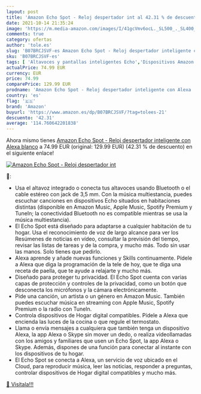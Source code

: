 ```yaml
---
layout: post
title: 'Amazon Echo Spot - Reloj despertador int al 42.31 % de descuento'
date: 2021-10-14 21:35:24
image: 'https://m.media-amazon.com/images/I/41gcVmv6ocL._SL500_._SL400_.jpg'
comments: true
category: ofertas
author: 'tole.es'
slug: 'B07BRCJSVF-es Amazon Echo Spot - Reloj despertador inteligente con Alexa...'
sku: 'B07BRCJSVF-es'
tags: [ 'Altavoces y pantallas inteligentes Echo','Dispositivos Amazon','Dispositivos Amazon y Accesorios','Pantallas inteligentes','alexa','amazon','echo', ]
actualPrice: 74.99 EUR
currency: EUR
price: 74.99
comparePrice: 129.99 EUR
prodname: 'Amazon Echo Spot - Reloj despertador inteligente con Alexa  blanco'
country: 'es'
flag: '🇪🇸'
brand: 'Amazon'
buyurl: 'https://www.amazon.es/dp/B07BRCJSVF/?tag=tolees-21'
descuento: '42.31'
average: '114.760642201838'
---
```


Ahora mismo tienes [Amazon Echo Spot - Reloj despertador inteligente con Alexa  blanco](https://www.amazon.es/dp/B07BRCJSVF/?tag=tolees-21) a 74.99 EUR (original: 129.99 EUR) (42.31 %  de descuento) en el siguiente enlace!

[![Amazon Echo Spot - Reloj despertador int](https://m.media-amazon.com/images/I/41gcVmv6ocL._SL500_._SL400_.jpg)](https://www.amazon.es/dp/B07BRCJSVF/?tag=tolees-21)

🔎:

- Usa el altavoz integrado o conecta tus altavoces usando Bluetooth o el cable estéreo con jack de 3,5 mm. Con la música multiestancia, puedes escuchar canciones en dispositivos Echo situados en habitaciones distintas (disponible en Amazon Music, Apple Music, Spotify Premium y TuneIn; la conectividad Bluetooth no es compatible mientras se usa la música multiestancia).
- El Echo Spot está diseñado para adaptarse a cualquier habitación de tu hogar. Usa el reconocimiento de voz de largo alcance para ver los Resúmenes de noticias en vídeo, consultar la previsión del tiempo, revisar las listas de tareas y de la compra, y mucho más. Todo sin usar las manos. Solo tienes que pedirlo.
- Alexa aprende y añade nuevas funciones y Skills continuamente. Pídele a Alexa que diga la programación de la tele de hoy, que te diga una receta de paella, que te ayude a relajarte y mucho más.
- Diseñado para proteger tu privacidad. El Echo Spot cuenta con varias capas de protección y controles de la privacidad, como un botón que desconecta los micrófonos y la cámara electrónicamente.
- Pide una canción, un artista o un género en Amazon Music. También puedes escuchar música en streaming con Apple Music, Spotify Premium o la radio con TuneIn.
- Controla dispositivos de Hogar digital compatibles. Pídele a Alexa que encienda las luces de la cocina o que regule el termostato.
- Llama o envía mensajes a cualquiera que también tenga un dispositivo Alexa, la app Alexa o Skype sin mover un dedo, o realiza videollamadas con los amigos y familiares que usen un Echo Spot, la app Alexa o Skype. Además, dispones de una función para conectar al instante con los dispositivos de tu hogar.
- El Echo Spot se conecta a Alexa, un servicio de voz ubicado en el Cloud, para reproducir música, leer las noticias, responder a preguntas, controlar dispositivos de Hogar digital compatibles y mucho más.

[🛒 Visítala!!!](https://www.amazon.es/dp/B07BRCJSVF/?tag=tolees-21)
